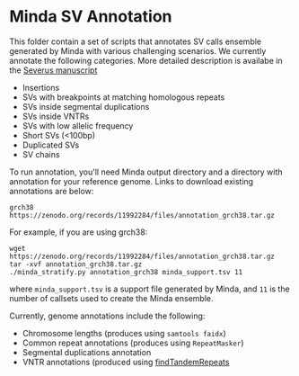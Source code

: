 Minda SV Annotation
===================

This folder contain a set of scripts that annotates SV calls ensemble
generated by Minda with various challenging scenarios. We currently annotate the following categories.
More detailed description is availabe in the 
[Severus manuscript](https://www.medrxiv.org/content/10.1101/2024.03.22.24304756v1)

* Insertions
* SVs with breakpoints at matching homologous repeats
* SVs inside segmental duplications
* SVs inside VNTRs	
* SVs with low allelic frequency
* Short SVs (<100bp)
* Duplicated SVs
* SV chains

To run annotation, you'll need Minda output directory and a directory
with annotation for your reference genome. Links to download existing
annotations are below:

```
grch38  https://zenodo.org/records/11992284/files/annotation_grch38.tar.gz
```

For example, if you are using grch38:

```
wget https://zenodo.org/records/11992284/files/annotation_grch38.tar.gz
tar -xvf annotation_grch38.tar.gz
./minda_stratify.py annotation_grch38 minda_support.tsv 11
```

where `minda_support.tsv` is a support file generated by Minda, and `11` is the number of callsets
used to create the Minda ensemble.

Currently, genome annotations include the following:
* Chromosome lengths (produces using `samtools faidx`)
* Common repeat annotations (produces using `RepeatMasker`)
* Segmental duplications annotation 
* VNTR annotations (produced using [findTandemRepeats](https://github.com/PacificBiosciences/pbsv/tree/master/annotations)
